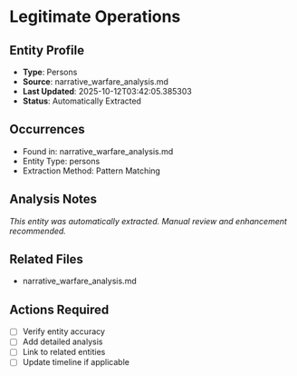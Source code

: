 # Legitimate Operations

## Entity Profile
- **Type**: Persons
- **Source**: narrative_warfare_analysis.md
- **Last Updated**: 2025-10-12T03:42:05.385303
- **Status**: Automatically Extracted

## Occurrences
- Found in: narrative_warfare_analysis.md
- Entity Type: persons
- Extraction Method: Pattern Matching

## Analysis Notes
*This entity was automatically extracted. Manual review and enhancement recommended.*

## Related Files
- narrative_warfare_analysis.md

## Actions Required
- [ ] Verify entity accuracy
- [ ] Add detailed analysis
- [ ] Link to related entities
- [ ] Update timeline if applicable
